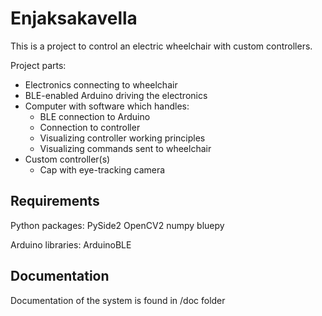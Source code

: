 Enjaksakavella
==============

This is a project to control an electric wheelchair with custom controllers.

Project parts:
- Electronics connecting to wheelchair
- BLE-enabled Arduino driving the electronics
- Computer with software which handles:
  - BLE connection to Arduino
  - Connection to controller
  - Visualizing controller working principles
  - Visualizing commands sent to wheelchair
- Custom controller(s)
  - Cap with eye-tracking camera

Requirements
------------

Python packages:
PySide2
OpenCV2
numpy
bluepy

Arduino libraries:
ArduinoBLE

Documentation
-------------

Documentation of the system is found in /doc folder